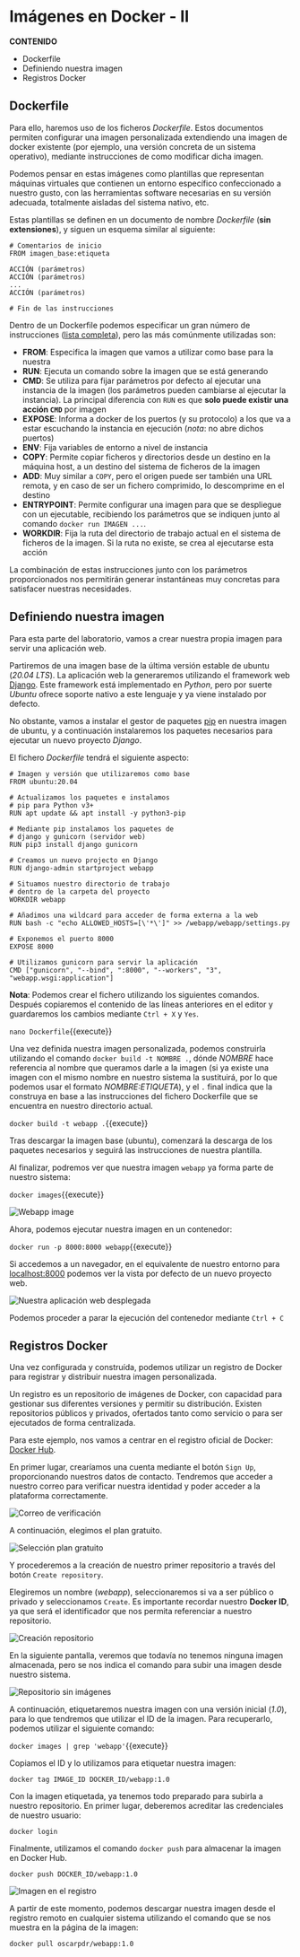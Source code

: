 
# Imágenes en Docker - II

**CONTENIDO**

- Dockerfile
- Definiendo nuestra imagen
- Registros Docker



## Dockerfile

Para ello, haremos uso de los ficheros *Dockerfile*. Estos documentos permiten configurar una imagen personalizada extendiendo una imagen de docker existente (por ejemplo, una versión concreta de un sistema operativo), mediante instrucciones de como modificar dicha imagen.

Podemos pensar en estas imágenes como plantillas que representan máquinas virtuales que contienen un entorno específico confeccionado a nuestro gusto, con las herramientas software necesarias en su versión adecuada, totalmente aisladas del sistema nativo, etc.

Estas plantillas se definen en un documento de nombre *Dockerfile* (**sin extensiones**), y siguen un esquema similar al siguiente:

```
# Comentarios de inicio
FROM imagen_base:etiqueta

ACCIÓN (parámetros)
ACCIÓN (parámetros)
...
ACCIÓN (parámetros)

# Fin de las instrucciones
```
Dentro de un Dockerfile podemos especificar un gran número de instrucciones ([lista completa](https://docs.docker.com/engine/reference/builder/)), pero las más comúnmente utilizadas son:

- **FROM**: Especifica la imagen que vamos a utilizar como base para la nuestra
- **RUN**: Ejecuta un comando sobre la imagen que se está generando
- **CMD**: Se utiliza para fijar parámetros por defecto al ejecutar una instancia de la imagen (los parámetros pueden cambiarse al ejecutar la instancia). La principal diferencia con `RUN` es que **solo puede existir una acción `CMD`** por imagen
- **EXPOSE**: Informa a docker de los puertos (y su protocolo) a los que va a estar escuchando la instancia en ejecución (*nota*: no abre dichos puertos)
- **ENV**: Fija variables de entorno a nivel de instancia
- **COPY**: Permite copiar ficheros y directorios desde un destino en la máquina host, a un destino del sistema de ficheros de la imagen
- **ADD**: Muy similar a `COPY`, pero el origen puede ser también una URL remota, y en caso de ser un fichero comprimido, lo descomprime en el destino
- **ENTRYPOINT**: Permite configurar una imagen para que se despliegue con un ejecutable, recibiendo los parámetros que se indiquen junto al comando `docker run IMAGEN ...`.
- **WORKDIR**: Fija la ruta del directorio de trabajo actual en el sistema de ficheros de la imagen. Si la ruta no existe, se crea al ejecutarse esta acción

La combinación de estas instrucciones junto con los parámetros proporcionados nos permitirán generar instantáneas muy concretas para satisfacer nuestras necesidades.



## Definiendo nuestra imagen

Para esta parte del laboratorio, vamos a crear nuestra propia imagen para servir una aplicación web.

Partiremos de una imagen base de la última versión estable de ubuntu (*20.04 LTS*). La aplicación web la generaremos utilizando el framework web [Django](https://www.djangoproject.com/). Este framework está implementado en *Python*, pero por suerte *Ubuntu* ofrece soporte nativo a este lenguaje y ya viene instalado por defecto.

No obstante, vamos a instalar el gestor de paquetes [pip](https://pypi.org/project/pip/) en nuestra imagen de ubuntu, y a continuación instalaremos los paquetes necesarios para ejecutar un nuevo proyecto *Django*.

El fichero *Dockerfile* tendrá el siguiente aspecto:

```
# Imagen y versión que utilizaremos como base
FROM ubuntu:20.04

# Actualizamos los paquetes e instalamos
# pip para Python v3+
RUN apt update && apt install -y python3-pip

# Mediante pip instalamos los paquetes de
# django y gunicorn (servidor web)
RUN pip3 install django gunicorn

# Creamos un nuevo projecto en Django
RUN django-admin startproject webapp

# Situamos nuestro directorio de trabajo
# dentro de la carpeta del proyecto
WORKDIR webapp

# Añadimos una wildcard para acceder de forma externa a la web
RUN bash -c "echo ALLOWED_HOSTS=[\'*\']" >> /webapp/webapp/settings.py

# Exponemos el puerto 8000
EXPOSE 8000

# Utilizamos gunicorn para servir la aplicación
CMD ["gunicorn", "--bind", ":8000", "--workers", "3", "webapp.wsgi:application"]
```

**Nota**: Podemos crear el fichero utilizando los siguientes comandos. Después copiaremos el contenido de las líneas anteriores en el editor y guardaremos los cambios mediante `Ctrl + X` y `Yes`.

`nano Dockerfile`{{execute}}

Una vez definida nuestra imagen personalizada, podemos construirla utilizando el comando `docker build -t NOMBRE .`, dónde *NOMBRE* hace referencia al nombre que queramos darle a la imagen (si ya existe una imagen con el mismo nombre en nuestro sistema la sustituirá, por lo que podemos usar el formato *NOMBRE:ETIQUETA*), y el `.` final indica que la construya en base a las instrucciones del fichero Dockerfile que se encuentra en nuestro directorio actual.

`docker build -t webapp .`{{execute}}

Tras descargar la imagen base (ubuntu), comenzará la descarga de los paquetes necesarios y seguirá las instrucciones de nuestra plantilla.

Al finalizar, podremos ver que nuestra imagen `webapp` ya forma parte de nuestro sistema:

`docker images`{{execute}}

![Webapp image](./assets/webapp_image.png)

Ahora, podemos ejecutar nuestra imagen en un contenedor:

`docker run -p 8000:8000 webapp`{{execute}}

Si accedemos a un navegador, en el equivalente de nuestro entorno para [localhost:8000](https://[[HOST_SUBDOMAIN]]-8000-[[KATACODA_HOST]].environments.katacoda.com) podemos ver la vista por defecto de un nuevo proyecto web.

![Nuestra aplicación web desplegada](./assets/working_django.png)

Podemos proceder a parar la ejecución del contenedor mediante `Ctrl + C`



## Registros Docker

Una vez configurada y construída, podemos utilizar un registro de Docker para registrar y distribuir nuestra imagen personalizada.

Un registro es un repositorio de imágenes de Docker, con capacidad para gestionar sus diferentes versiones y permitir su distribución. Existen repositorios públicos y privados, ofertados tanto como servicio o para ser ejecutados de forma centralizada.

Para este ejemplo, nos vamos a centrar en el registro oficial de Docker: [Docker Hub](https://hub.docker.com/).

En primer lugar, crearíamos una cuenta mediante el botón `Sign Up`, proporcionando nuestros datos de contacto. Tendremos que acceder a nuestro correo para verificar nuestra identidad y poder acceder a la plataforma correctamente.

![Correo de verificación](./assets/docker_hub_verify.png)

A continuación, elegimos el plan gratuito.

![Selección plan gratuito](./assets/docker_hub_plan.png)

Y procederemos a la creación de nuestro primer repositorio a través del botón `Create repository`.

Elegiremos un nombre (*webapp*), seleccionaremos si va a ser público o privado y seleccionamos `Create`. Es importante recordar nuestro **Docker ID**, ya que será el identificador que nos permita referenciar a nuestro repositorio.

![Creación repositorio](./assets/docker_hub_create_repo.png)

En la siguiente pantalla, veremos que todavía no tenemos ninguna imagen almacenada, pero se nos indica el comando para subir una imagen desde nuestro sistema.

![Repositorio sin imágenes](./assets/docker_hub_empty.png)

A continuación, etiquetaremos nuestra imagen con una versión inicial (*1.0*), para lo que tendremos que utilizar el ID de la imagen. Para recuperarlo, podemos utilizar el siguiente comando:

`docker images | grep 'webapp'`{{execute}}

Copiamos el ID y lo utilizamos para etiquetar nuestra imagen:

`docker tag IMAGE_ID DOCKER_ID/webapp:1.0`

Con la imagen etiquetada, ya tenemos todo preparado para subirla a nuestro repositorio. En primer lugar, deberemos acreditar las credenciales de nuestro usuario:

`docker login`

Finalmente, utilizamos el comando `docker push` para almacenar la imagen en Docker Hub.

`docker push DOCKER_ID/webapp:1.0`

![Imagen en el registro](./assets/docker_hub_uploaded.png)

A partir de este momento, podemos descargar nuestra imagen desde el registro remoto en cualquier sistema utilizando el comando que se nos muestra en la página de la imagen:

`docker pull oscarpdr/webapp:1.0`
